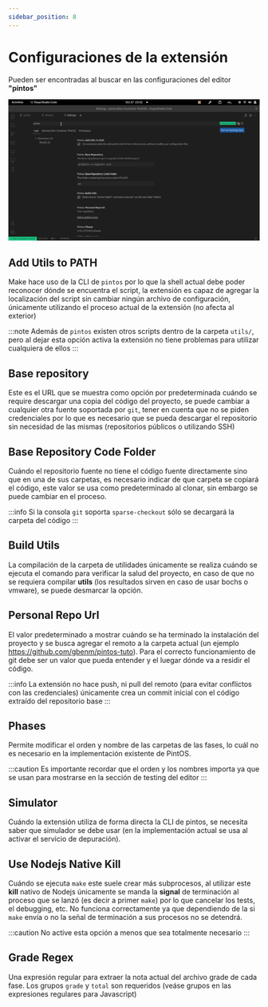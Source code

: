 ```yaml
---
sidebar_position: 8
---
```

# Configuraciones de la extensión

Pueden ser encontradas al buscar en las configuraciones del editor **"pintos"**

![image](assets/extension-settings.png)

## Add Utils to PATH

Make hace uso de la CLI de `pintos` por lo que la shell actual debe poder reconocer
dónde se encuentra el script, la extensión es capaz de agregar la localización
del script sin cambiar ningún archivo de configuración, únicamente utilizando
el proceso actual de la extensión (no afecta al exterior)

:::note
Además de `pintos` existen otros scripts dentro de la carpeta `utils/`, pero
al dejar esta opción activa la extensión no tiene problemas para utilizar cualquiera
de ellos
:::

## Base repository

Este es el URL que se muestra como opción por predeterminada cuándo se
require descargar una copia del código del proyecto, se puede cambiar
a cualquier otra fuente soportada por `git`, tener en cuenta que no
se piden credenciales por lo que es necesario que se pueda descargar
el repositorio sin necesidad de las mismas (repositorios públicos o utilizando
SSH)

## Base Repository Code Folder

Cuándo el repositorio fuente no tiene el código fuente directamente sino que
en una de sus carpetas, es necesario indicar de que carpeta se copiará el código,
este valor se usa como predeterminado al clonar, sin embargo se puede cambiar
en el proceso.

:::info
Si la consola `git` soporta `sparse-checkout` sólo se decargará la carpeta del código
:::


## Build Utils

La compilación de la carpeta de utilidades únicamente se realiza cuándo se ejecuta
el comando para verificar la salud del proyecto, en caso de que no se requiera
compilar **utils** (los resultados sirven en caso de usar bochs o vmware), se
puede desmarcar la opción.


## Personal Repo Url

El valor predeterminado a mostrar cuándo se ha terminado la instalación
del proyecto y se busca agregar el remoto a la carpeta actual (un ejemplo
https://github.com/gbenm/pintos-tuto). Para el correcto funcionamiento
de git debe ser un valor que pueda entender y el luegar dónde va a residir
el código.

:::info
La extensión no hace push, ni pull del remoto (para evitar conflictos con
las credenciales) únicamente crea un commit inicial con el código extraído
del repositorio base
:::

## Phases

Permite modificar el orden y nombre de las carpetas de las fases, lo cuál no
es necesario en la implementación existente de PintOS.

:::caution
Es importante recordar que el orden y los nombres importa ya que se usan
para mostrarse en la sección de testing del editor
:::

## Simulator

Cuándo la extensión utiliza de forma directa la CLI de pintos, se necesita
saber que simulador se debe usar (en la implementación actual se usa al
activar el servicio de depuración).

## Use Nodejs Native Kill

Cuándo se ejecuta `make` este suele crear más subprocesos, al utilizar este
**kill** nativo de Nodejs únicamente se manda la **signal** de terminación
al proceso que se lanzó (es decir a primer `make`) por lo que cancelar los
tests, el debugging, etc. No funciona correctamente ya que dependiendo de la
si `make` envía o no la señal de terminación a sus procesos no se detendrá.

:::caution
No active esta opción a menos que sea totalmente necesario
:::

## Grade Regex

Una expresión regular para extraer la nota actual del archivo grade de cada fase.
Los grupos `grade` y `total` son requeridos (veáse grupos en las expresiones
regulares para Javascript)
